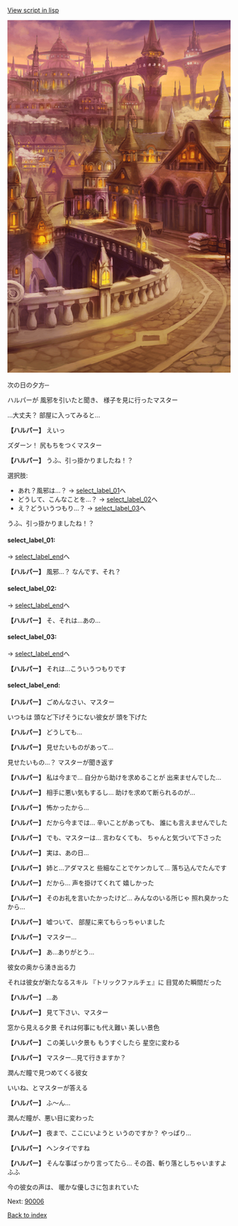 [View script in lisp](../scripts/20201203.txt)

![town_evening.png](../images/backgrounds/town_evening.png)

次の日の夕方─

ハルパーが
風邪を引いたと聞き、
様子を見に行ったマスター

…大丈夫？
部屋に入ってみると…

**【ハルパー】**
えいっ

ズダーン！
尻もちをつくマスター

**【ハルパー】**
うふ、引っ掛かりましたね！？

選択肢:
- あれ？風邪は…？ → [select_label_01](#select_label_01)へ
- どうして、こんなことを…？ → [select_label_02](#select_label_02)へ
- え？どういうつもり…？ → [select_label_03](#select_label_03)へ

うふ、引っ掛かりましたね！？

#### select_label_01:
 → [select_label_end](#select_label_end)へ

**【ハルパー】**
風邪…？
なんです、それ？

#### select_label_02:
 → [select_label_end](#select_label_end)へ

**【ハルパー】**
そ、それは…あの…

#### select_label_03:
 → [select_label_end](#select_label_end)へ

**【ハルパー】**
それは…こういうつもりです

#### select_label_end:

**【ハルパー】**
ごめんなさい、マスター

いつもは
頭など下げそうにない彼女が
頭を下げた

**【ハルパー】**
どうしても…

**【ハルパー】**
見せたいものがあって…

見せたいもの…？
マスターが聞き返す

**【ハルパー】**
私は今まで…
自分から助けを求めることが
出来ませんでした…

**【ハルパー】**
相手に悪い気もするし…
助けを求めて断られるのが…

**【ハルパー】**
怖かったから…

**【ハルパー】**
だから今までは…
辛いことがあっても、
誰にも言えませんでした

**【ハルパー】**
でも、マスターは…
言わなくても、
ちゃんと気づいて下さった

**【ハルパー】**
実は、あの日…

**【ハルパー】**
姉と…アダマスと
些細なことでケンカして…
落ち込んでたんです

**【ハルパー】**
だから…
声を掛けてくれて
嬉しかった

**【ハルパー】**
そのお礼を言いたかったけど…
みんなのいる所じゃ
照れ臭かったから…

**【ハルパー】**
嘘ついて、
部屋に来てもらっちゃいました

**【ハルパー】**
マスター…

**【ハルパー】**
あ…ありがとう…

彼女の奥から湧き出る力

それは彼女が新たなるスキル
『トリックファルチェ』に
目覚めた瞬間だった

**【ハルパー】**
…あ

**【ハルパー】**
見て下さい、マスター

窓から見える夕景
それは何事にも代え難い
美しい景色

**【ハルパー】**
この美しい夕景も
もうすぐしたら
星空に変わる

**【ハルパー】**
マスター…見て行きますか？

潤んだ瞳で見つめてくる彼女

いいね、とマスターが答える

**【ハルパー】**
ふ～ん…

潤んだ瞳が、悪い目に変わった

**【ハルパー】**
夜まで、ここにいようと
いうのですか？
やっぱり…

**【ハルパー】**
ヘンタイですね

**【ハルパー】**
そんな事ばっかり言ってたら…
その首、斬り落としちゃいますよ
ふふ

今の彼女の声は、
暖かな優しさに包まれていた


Next: [90006](90006.md)

[Back to index](index.md)
